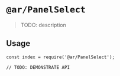 # `@ar/PanelSelect`

> TODO: description

## Usage

```
const index = require('@ar/PanelSelect');

// TODO: DEMONSTRATE API
```
